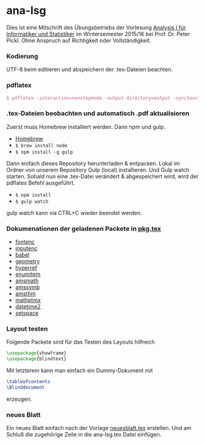 # ana-lsg
Dies ist eine Mitschrift des Übungsbetriebs der Vorlesung [Analysis I für Informatiker und Statistiker](http://www.mathematik.uni-muenchen.de/~nissen/analysis2015/) im Wintersemester 2015/16 bei Prof. Dr. Peter Pickl. Ohne Anspruch auf Richtigkeit oder Vollständigkeit.

### Kodierung
UTF-8 beim editieren und abspeichern der .tex-Dateien beachten.


### pdflatex
```tex
$ pdflatex -interaction=nonstopmode -output-directory=output -synctex=1 ana-lsg.tex
```

### .tex-Dateien beobachten und automatisch .pdf aktualisieren

Zuerst muss Homebrew installiert werden.
Dann npm und gulp.

- [Homebrew](http://brew.sh/)
- `$ brew install node`
- `$ npm install -g gulp`

Dann einfach dieses Repository herunterladen & entpacken.
Lokal im Ordner von unserem Repository Gulp (local) installieren. Und Gulp watch starten. Sobald nun eine .tex-Datei verändert & abgespeichert wird, wird der pdflatex Befehl ausgeführt.

- `$ npm install`
- `$ gulp watch`

gulp watch kann via CTRL+C wieder beendet werden.

### Dokumenationen der geladenen Packete in [pkg.tex](https://github.com/andreasellw/ana-lsg/blob/master/add/pkg.tex)
* [fontenc](https://www.ctan.org/pkg/fontenc)
* [inputenc](https://www.ctan.org/pkg/inputenc)
* [babel](https://www.ctan.org/pkg/babel)
* [geometry](https://www.ctan.org/pkg/geometry)
* [hyperref](https://www.ctan.org/pkg/hyperref)
* [enumitem](https://www.ctan.org/pkg/enumitem)
* [amsmath](https://www.ctan.org/pkg/amsmath)
* [amssymb](https://www.ctan.org/pkg/amssymb)
* [amsthm](https://www.ctan.org/pkg/amsthm)
* [mathptmx](https://www.ctan.org/pkg/mathptmx)
* [datetime2](https://www.ctan.org/pkg/datetime2)
* [setspace](https://www.ctan.org/pkg/setspace)

### Layout testen
Folgende Packete sind für das Testen des Layouts hilfreich
```tex
\usepackage{showframe}
\usepackage{blindtext}
```
Mit letzterem kann man einfach ein Dummy-Dokument mit
```tex
\tableofcontents
\Blinddocument
```
erzeugen.

### neues Blatt
Ein neues Blatt einfach nach der Vorlage [neuesblatt.tex](https://github.com/andreasellw/ana-lsg/blob/master/neuesblatt.tex) erstellen. Und am Schluß die zugehörige Zeile in die ana-lsg.tex Datei einfügen.
